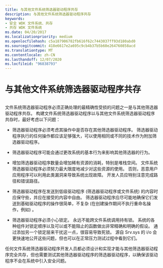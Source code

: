 ```yaml
---
title: 与其他文件系统筛选器驱动程序共存
description: 与其他文件系统筛选器驱动程序共存
keywords:
- 安全 WDK 文件系统、共存
- 共存 WDK 文件系统
ms.date: 04/20/2017
ms.localizationpriority: medium
ms.openlocfilehash: c5a187906782fb616f62c7443037ff93d180abd0
ms.sourcegitcommit: 418e6617e2a695c9cb4b37b5b60e264760858acd
ms.translationtype: MT
ms.contentlocale: zh-CN
ms.lasthandoff: 12/07/2020
ms.locfileid: "96838793"
---
```

# <a name="coexistence-with-other-file-system-filter-drivers"></a>与其他文件系统筛选器驱动程序共存


## <span id="ddk_coexistence_with_other_file_system_filter_drivers_if"></span><span id="DDK_COEXISTENCE_WITH_OTHER_FILE_SYSTEM_FILTER_DRIVERS_IF"></span>


文件系统筛选器驱动程序必须正确处理的最精确性受损的问题之一是与其他筛选器驱动程序共存。 构建文件系统筛选器驱动程序以与其他文件系统筛选器驱动程序共存时，最好考虑以下问题：

-   筛选器驱动程序必须考虑其操作中是否存在其他筛选器驱动程序。 筛选器驱动程序执行的任何操作都应该足够强大，可以使用相同或不同的技术作为附加筛选器驱动程序。

-   筛选器驱动程序可能会通过更改系统的基本行为来影响其他筛选器的行为。

-   增加筛选器驱动程序数量会增加稀有资源的消耗，特别是堆栈空间。 文件系统筛选器驱动程序必须努力最大限度地减少对这些资源的使用。 否则，恶意用户应用程序可以利用此类漏洞来导致系统出现故障。 开发人员应特别注意完成路径和错误路径。

-   筛选器驱动程序在发送到低级驱动程序 (筛选器驱动程序或文件系统) 的内容时应保守些，并应在接受的内容中自由。 筛选器驱动程序应尽可能地确保它们发送到基础驱动程序的操作很简单，不复杂 (在创建操作期间不执行重命名操作，例如) 。

-   筛选器驱动程序必须小心锁定。 永远不能跨文件系统调用持有锁。 系统的各种组件对锁定顺序以及可以或不能阻止的函数做出非常精确和明确的假设。 通过添加另一个锁定层来干扰这一点，很容易导致死锁。 源自 Srv.sys 的 i/o 会更快速地公开这些问题，但也可以在正常压力测试过程中看到它们。

任何文件系统筛选器驱动程序开发人员都必须设计和实现才能与其他筛选器驱动程序完全共存，但也需要测试其他筛选器驱动程序的筛选器驱动程序，以确保该驱动程序不会在系统中引入安全问题。

 

 




